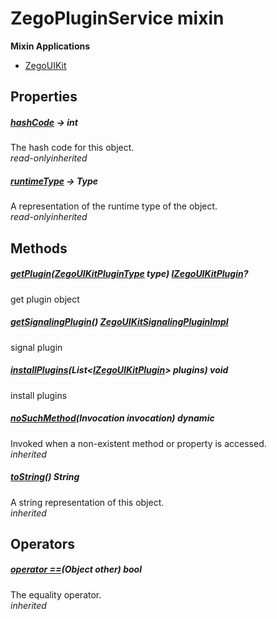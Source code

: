 


# ZegoPluginService mixin















**Mixin Applications**

- [ZegoUIKit](../zego_uikit_prebuilt_live_audio_room/ZegoUIKit-class.md)



## Properties

##### [hashCode](../zego_uikit_prebuilt_live_audio_room/ZegoPluginService/hashCode.md) &#8594; int



The hash code for this object.  
_<span class="feature">read-only</span><span class="feature">inherited</span>_



##### [runtimeType](../zego_uikit_prebuilt_live_audio_room/ZegoPluginService/runtimeType.md) &#8594; Type



A representation of the runtime type of the object.  
_<span class="feature">read-only</span><span class="feature">inherited</span>_





## Methods

##### [getPlugin](../zego_uikit_prebuilt_live_audio_room/ZegoPluginService/getPlugin.md)([ZegoUIKitPluginType](../zego_uikit_prebuilt_live_audio_room/ZegoUIKitPluginType.md) type) [IZegoUIKitPlugin](../zego_uikit_prebuilt_live_audio_room/IZegoUIKitPlugin-mixin.md)?



get plugin object  




##### [getSignalingPlugin](../zego_uikit_prebuilt_live_audio_room/ZegoPluginService/getSignalingPlugin.md)() [ZegoUIKitSignalingPluginImpl](../zego_uikit_prebuilt_live_audio_room/ZegoUIKitSignalingPluginImpl-class.md)



signal plugin  




##### [installPlugins](../zego_uikit_prebuilt_live_audio_room/ZegoPluginService/installPlugins.md)(List&lt;[IZegoUIKitPlugin](../zego_uikit_prebuilt_live_audio_room/IZegoUIKitPlugin-mixin.md)> plugins) void



install plugins  




##### [noSuchMethod](../zego_uikit_prebuilt_live_audio_room/ZegoPluginService/noSuchMethod.md)(Invocation invocation) dynamic



Invoked when a non-existent method or property is accessed.  
_<span class="feature">inherited</span>_



##### [toString](../zego_uikit_prebuilt_live_audio_room/ZegoPluginService/toString.md)() String



A string representation of this object.  
_<span class="feature">inherited</span>_





## Operators

##### [operator ==](../zego_uikit_prebuilt_live_audio_room/ZegoPluginService/operator_equals.md)(Object other) bool



The equality operator.  
_<span class="feature">inherited</span>_















